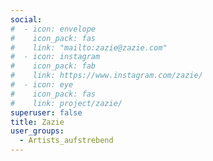 ```yaml
---
social:
#  - icon: envelope
#    icon_pack: fas
#    link: "mailto:zazie@zazie.com"
#  - icon: instagram
#    icon_pack: fab
#    link: https://www.instagram.com/zazie/
#  - icon: eye
#    icon_pack: fas
#    link: project/zazie/
superuser: false
title: Zazie
user_groups:
  - Artists_aufstrebend
---
```

